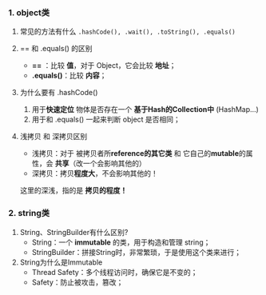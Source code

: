 ### 1. object类

1. 常见的方法有什么
   `.hashCode(), .wait(), .toString(), .equals() `

2. == 和 .equals() 的区别

   - **==** ：比较 **值**，对于 Object，它会比较 **地址**；
   - **.equals()**：比较 **内容**；

3. 为什么要有 .hashCode() 

   1. 用于**快速定位** 物体是否存在一个 **基于Hash的Collection中** (HashMap...)
   2. 用于和 .equals() 一起来判断 object 是否相同；

4. 浅拷贝 和 深拷贝区别

   - 浅拷贝：对于 被拷贝者所**reference的其它类** 和 它自己的**mutable**的属性，会 **共享**（改一个会影响其他的）
   - 深拷贝：拷贝**程度大**，不会影响其他的！

   这里的深浅，指的是 **拷贝的程度！**

### 2. string类

1. String、StringBuilder有什么区别?
   - String：一个 **immutable** 的类，用于构造和管理 string；
   - StringBuilder：拼接String时，非常繁琐，于是使用这个类来进行；
2. String为什么是Immutable
   - Thread Safety：多个线程访问时，确保它是不变的；
   - Safety：防止被攻击，篡改；